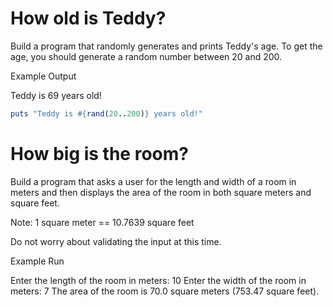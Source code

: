 # How old is Teddy?
Build a program that randomly generates and prints Teddy's age. To get the age, you should generate a random number between 20 and 200.

Example Output

Teddy is 69 years old!

```ruby
puts "Teddy is #{rand(20..200)} years old!"
```
# How big is the room?
Build a program that asks a user for the length and width of a room in meters and then displays the area of the room in both square meters and square feet.

Note: 1 square meter == 10.7639 square feet

Do not worry about validating the input at this time.

Example Run

Enter the length of the room in meters:
10
Enter the width of the room in meters:
7
The area of the room is 70.0 square meters (753.47 square feet).

```ruby

```